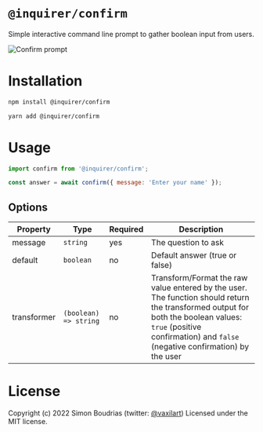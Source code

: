 # `@inquirer/confirm`

Simple interactive command line prompt to gather boolean input from users.

![Confirm prompt](https://cdn.rawgit.com/SBoudrias/Inquirer.js/28ae8337ba51d93e359ef4f7ee24e79b69898962/assets/screenshots/confirm.svg)

# Installation

```sh
npm install @inquirer/confirm

yarn add @inquirer/confirm
```

# Usage

```js
import confirm from '@inquirer/confirm';

const answer = await confirm({ message: 'Enter your name' });
```

## Options

| Property | Type      | Required | Description                    |
| -------- | --------- | -------- | ------------------------------ |
| message  | `string`  | yes      | The question to ask            |
| default  | `boolean` | no       | Default answer (true or false) |
| transformer | `(boolean) => string`                  | no       | Transform/Format the raw value entered by the user. The function should return the transformed output for both the boolean values: `true` (positive confirmation) and `false` (negative confirmation) by the user |

# License

Copyright (c) 2022 Simon Boudrias (twitter: [@vaxilart](https://twitter.com/Vaxilart))
Licensed under the MIT license.
